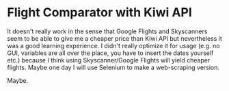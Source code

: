 # Flight Comparator with Kiwi API

It doesn't really work in the sense that Google Flights and Skyscanners seem to be able to give me a cheaper price than Kiwi API but nevertheless it was a good learning experience.
I didn't really optimize it for usage (e.g. no GUI, variables are all over the place, you have to insert the dates yourself etc.) because I think using Skyscanner/Google Flights will yield cheaper flights. Maybe one day I will use Selenium to make a web-scraping version.

Maybe.

